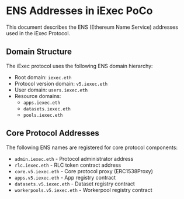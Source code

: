 # ENS Addresses in iExec PoCo

This document describes the ENS (Ethereum Name Service) addresses used in the iExec Protocol.

## Domain Structure

The iExec protocol uses the following ENS domain hierarchy:
- Root domain: `iexec.eth`
- Protocol version domain: `v5.iexec.eth`
- User domain: `users.iexec.eth`
- Resource domains:
  - `apps.iexec.eth`
  - `datasets.iexec.eth`
  - `pools.iexec.eth`

## Core Protocol Addresses

The following ENS names are registered for core protocol components:

- `admin.iexec.eth` - Protocol administrator address
- `rlc.iexec.eth` - RLC token contract address
- `core.v5.iexec.eth` - Core protocol proxy (ERC1538Proxy)
- `apps.v5.iexec.eth` - App registry contract
- `datasets.v5.iexec.eth` - Dataset registry contract
- `workerpools.v5.iexec.eth` - Workerpool registry contract